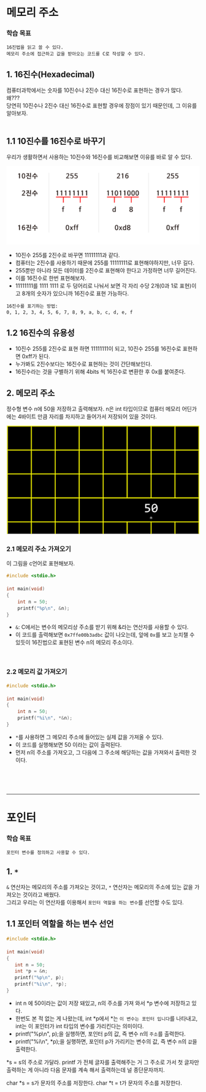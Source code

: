 # **메모리 주소**
### 학습 목표
```
16진법을 읽고 쓸 수 있다.
메모리 주소에 접근하고 값을 받아오는 코드를 C로 작성할 수 있다.
```

## **1. 16진수(Hexadecimal)**
컴퓨터과학에서는 숫자를 10진수나 2진수 대신 16진수로 표현하는 경우가 많다.  
왜???   
당연히 10진수나 2진수 대신 16진수로 표현할 경우에 장점이 있기 때문인데, 그 이유를 알아보자.  
<br>

## **1.1 10진수를 16진수로 바꾸기**
우리가 생활하면서 사용하는 10진수와 16진수를 비교해보면 이유를 바로 알 수 있다.

![16진수와비교](img\compare.png)
- 10진수 255를 2진수로 바꾸면 11111111과 같다.
- 컴퓨터는 2진수를 사용하기 때문에 255를 11111111로 표현해야하지만, 너무 길다.
- 255뿐만 아니라 모든 데이터를 2진수로 표현해야 한다고 가정하면 너무 길어진다.
- 이를 16진수로 한번 표현해보자.
- 11111111를 1111 1111 로 두 덩어리로 나눠서 보면 각 자리 수당 2개(0과 1로 표현)이고 8개의 숫자가 있으니까 16진수로 표현 가능하다.
```
16진수를 표기하는 방법: 
0, 1, 2, 3, 4, 5, 6, 7, 8, 9, a, b, c, d, e, f
```

## **1.2 16진수의 유용성**
- 10진수 255를 2진수로 표현 하면 11111111이 되고, 10진수 255를 16진수로 표현하면 0xff가 된다. 
- 누가봐도 2진수보다는 16진수로 표현하는 것이 간단해보인다.
- 16진수라는 것을 구별하기 위해 4bits 씩 16진수로 변환한 후 0x를 붙여준다.

## **2. 메모리 주소**
정수형 변수 n에 50을 저장하고 출력해보자.
n은 int 타입이므로 컴퓨터 메모리 어딘가에는 4바이트 만큼 자리를 차지하고 들어가서 저장되어 있을 것이다.

![intN](img\intN.png)

### **2.1 메모리 주소 가져오기**
이 그림을 c언어로 표현해보자.
```c
#include <stdio.h>

int main(void)
{
    int n = 50;
    printf("%p\n", &n);
}
```
- `&`: C에서는 변수의 메모리상 주소를 받기 위해 &라는 연산자를 사용할 수 있다.
- 이 코드를 출력해보면 `0x7ffe00b3adbc` 값이 나오는데, 앞에 `0x`를 보고 눈치챌 수 있듯이 16진법으로 표현된 변수 n의 메모리 주소이다.
<br>

### **2.2 메모리 값 가져오기**
```c
#include <stdio.h>

int main(void)
{
    int n = 50;
    printf("%i\n", *&n);
}
```
- `*`를 사용하면 그 메모리 주소에 들어있는 실제 값을 가져올 수 있다.
- 이 코드를 실행해보면 50 이라는 값이 출력된다.
- 먼저 n의 주소를 가져오고, 그 다음에 그 주소에 해당하는 값을 가져와서 출력한 것이다.
<br>
<br>
<br>


***
# **포인터**
### 학습 목표
```
포인터 변수를 정의하고 사용할 수 있다.
```

## **1. `*`**
`&` 연산자는 메모리의 주소를 가져오는 것이고, `*` 연산자는 메모리의 주소에 있는 값을 가져오는 것이라고 배웠다.  
그리고 우리는 이 연산자를 이용해서 `포인터 역할을 하는 변수`를 선언할 수도 있다.

## **1.1 포인터 역할을 하는 변수 선언**
```c
#include <stdio.h>

int main(void)
{
   int n = 50;
   int *p = &n;
   printf("%p\n", p);
   printf("%i\n", *p);
}
```
- int n 에 50이라는 값이 저장 돼있고, n의 주소를 가져 와서 *p 변수에 저장하고 있다.
- 한번도 본 적 없는 게 나왔는데, int *p에서 *는 `이 변수는 포인터 입니다`를 나타내고, int는 이 포인터가 int 타입의 변수를 가리킨다는 의미이다.
- printf("%p\n", p);을 실행하면, 포인터 p의 값, 즉 변수 n의 `주소`를 출력한다.
- printf("%i\n", *p);을 실행하면, 포인터 p가 가리키는 변수의 값, 즉 변수 n의 `값`을 출력한다.



*s = s의 주소로 가달라.
printf 가 전체 글자를 출력해주는 거
 그 주소로 가서 첫 글자만 출력하는 게 아니라 다음 문자를 계속 해서 출력하는데 널 종단문자까지.


char *s = s가 문자의 주소를 저장한다.
char *t = t가 문자의 주소를 저장한다.
